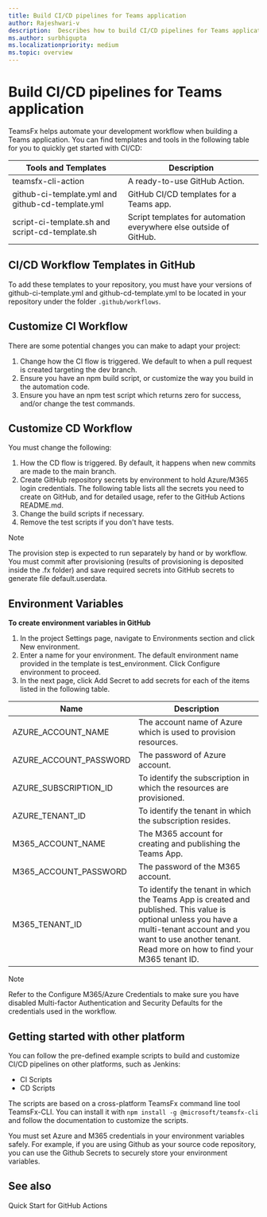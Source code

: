```yaml
---
title: Build CI/CD pipelines for Teams application
author: Rajeshwari-v
description:  Describes how to build CI/CD pipelines for Teams application.
ms.author: surbhigupta
ms.localizationpriority: medium
ms.topic: overview
---
```


# Build CI/CD pipelines for Teams application

TeamsFx helps automate your development workflow when building a Teams application. You can find templates and tools in the following table for you to quickly get started with CI/CD:

|Tools and Templates|	Description|
|-----------------|----------------|
|teamsfx-cli-action|A ready-to-use GitHub Action.|
|github-ci-template.yml and github-cd-template.yml|GitHub CI/CD templates for a Teams app.|
|script-ci-template.sh and script-cd-template.sh|Script templates for automation everywhere else outside of GitHub.|

## CI/CD Workflow Templates in GitHub

To add these templates to your repository, you must have your versions of github-ci-template.yml and github-cd-template.yml to be located in your repository under the folder `.github/workflows`.

## Customize CI Workflow

There are some potential changes you can make to adapt your project:
1. Change how the CI flow is triggered. We default to when a pull request is created targeting the dev branch.
1. Ensure you have an npm build script, or customize the way you build in the automation code.
1. Ensure you have an npm test script which returns zero for success, and/or change the test commands.

## Customize CD Workflow

You must change the following:

1. How the CD flow is triggered. By default, it happens when new commits are made to the main branch.
1. Create GitHub repository secrets by environment to hold Azure/M365 login credentials. The following table lists all the secrets you need to create on GitHub, and for detailed usage, refer to the GitHub Actions README.md.
1. Change the build scripts if necessary.
1. Remove the test scripts if you don't have tests.

> [!NOTE]
> The provision step is expected to run separately by hand or by workflow. You must commit after provisioning (results of provisioning is deposited inside the .fx folder) and save required secrets into GitHub secrets to generate file default.userdata.

## Environment Variables

**To create environment variables in GitHub**

1. In the project Settings page, navigate to Environments section and click New environment.
1. Enter a name for your environment. The default environment name provided in the template is test_environment. Click Configure environment to proceed.
1. In the next page, click Add Secret to add secrets for each of the items listed in the following table.

| Name|	Description|
|----------|--------------|
|AZURE_ACCOUNT_NAME|	The account name of Azure which is used to provision resources.|
|AZURE_ACCOUNT_PASSWORD|	The password of Azure account.|
|AZURE_SUBSCRIPTION_ID|	To identify the subscription in which the resources are provisioned.|
|AZURE_TENANT_ID	|To identify the tenant in which the subscription resides.|
|M365_ACCOUNT_NAME|	The M365 account for creating and publishing the Teams App.|
|M365_ACCOUNT_PASSWORD	|The password of the M365 account.|
|M365_TENANT_ID	|To identify the tenant in which the Teams App is created and published. This value is optional unless you have a multi-tenant account and you want to use another tenant. Read more on how to find your M365 tenant ID.|

> [!NOTE] 
> Refer to the Configure M365/Azure Credentials to make sure you have disabled Multi-factor Authentication and Security Defaults for the credentials used in the workflow.

## Getting started with other platform

You can follow the pre-defined example scripts to build and customize CI/CD pipelines on other platforms, such as Jenkins:
* CI Scripts
* CD Scripts

The scripts are based on a cross-platform TeamsFx command line tool TeamsFx-CLI. You can install it with `npm install -g @microsoft/teamsfx-cli` and follow the documentation to customize the scripts.

You must set Azure and M365 credentials in your environment variables safely. For example, if you are using Github as your source code repository, you can use the Github Secrets to securely store your environment variables.

## See also

Quick Start for GitHub Actions
